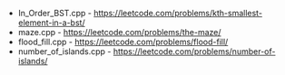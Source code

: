 - In_Order_BST.cpp - https://leetcode.com/problems/kth-smallest-element-in-a-bst/
- maze.cpp - https://leetcode.com/problems/the-maze/    
- flood_fill.cpp - https://leetcode.com/problems/flood-fill/
- number_of_islands.cpp - https://leetcode.com/problems/number-of-islands/
